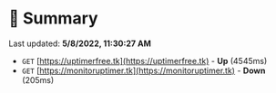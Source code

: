 # 📖 Summary
Last updated: **5/8/2022, 11:30:27 AM**

- `GET` [https://uptimerfree.tk](https://uptimerfree.tk) - **Up** (4545ms)
- `GET` [https://monitoruptimer.tk](https://monitoruptimer.tk) - **Down** (205ms)
